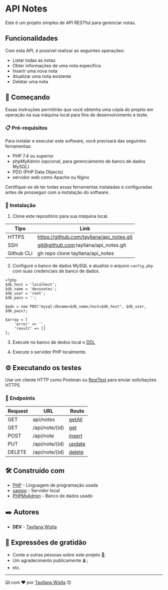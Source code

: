 # API Notes
Este é um projeto simples de API RESTful para gerenciar notas. 

## Funcionalidades

Com esta API, é possível realizar as seguintes operações:

- Listar todas as notas
- Obter informações de uma nota específica
- Inserir uma nova nota
- Atualizar uma nota existente
- Deletar uma nota
  
## 🚀 Começando

Essas instruções permitirão que você obtenha uma cópia do projeto em operação na sua máquina local para fins de desenvolvimento e teste.

### 📋 Pré-requisitos

Para instalar e executar este software, você precisará das seguintes ferramentas:

- PHP 7.4 ou superior
- phpMyAdmin (opcional, para gerenciamento de banco de dados MySQL)
- PDO (PHP Data Objects)
- servidor web como Apache ou Nginx

Certifique-se de ter todas essas ferramentas instaladas e configuradas antes de prosseguir com a instalação do software.

### 🔧 Instalação

1. Clone este repositório para sua máquina local.

| Tipo  | Link |
| ------------- | ------------- |
| HTTPS  | https://github.com/tayllana/api_notes.git  |
| SSH  | git@github.com:tayllana/api_notes.git  |
| Github CLI  | gh repo clone tayllana/api_notes  |

2. Configure o banco de dados MySQL e atualize o arquivo `config.php` com suas credenciais de banco de dados.
```
<?php 
$db_host = 'localhost';
$db_name = 'devsnotes';
$db_user = 'root';
$db_pass = '';

$pdo = new PDO("mysql:dbname=$db_name;host=$db_host", $db_user, $db_pass);

$array = [
    'error' => '',
    'result' => []
];
```
3. Execute no banco de dedos local o [DDL](https://github.com/tayllana/api_notes/blob/main/devsnotes.sql) 
   
4. Execute o servidor PHP localmente.

## ⚙️ Executando os testes

Use um cliente HTTP como Postman ou [RestTest](https://resttesttest.com/) para enviar solicitações HTTPS

### 🔩 Endpoints

| Request  | URL | Route |
| ------------- | ------------- | ------------- |
| GET  | api/notes  | [getAll](https://github.com/tayllana/api_notes/blob/main/api/getAll.php) |
| GET  | /api/note/{id}  | [get](https://github.com/tayllana/api_notes/blob/main/api/get.php) |
| POST  | /api/note  | [insert](https://github.com/tayllana/api_notes/blob/main/api/insert.php) |
| PUT  | /api/note/{id}  | [update](https://github.com/tayllana/api_notes/blob/main/api/update.php) |
| DELETE  | /api/note/{id}  | [delete](https://github.com/tayllana/api_notes/blob/main/api/delete.php) |


## 🛠️ Construído com

* [PHP](https://www.php.net/) - Linguagem de programação usada
* [xampp](https://www.apachefriends.org/pt_br/index.html) - Servidor local
* [PHPMyAdmin](https://www.phpmyadmin.net/) - Banco de dados usado

## ✒️ Autores
* **DEV** - [Tayllana Wislla](https://github.com/tayllana/)

## 🎁 Expressões de gratidão

* Conte a outras pessoas sobre este projeto 📢;
* Um agradecimento publicamente 🫂;
* etc.


---
⌨️ com ❤️ por  [Tayllana Wislla](https://github.com/tayllana/) 😊
